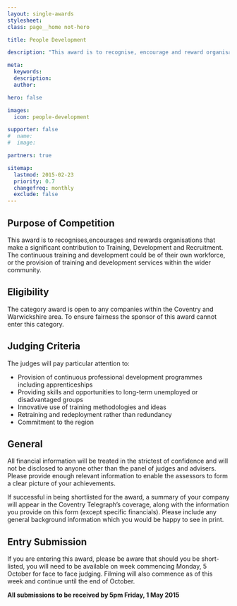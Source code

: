 ```yaml
---
layout: single-awards
stylesheet:
class: page__home not-hero

title: People Development

description: "This award is to recognise, encourage and reward organisations that make a significant contribution to Training, Development and Recruitment. The continuous training and development could be of their own workforce, or the provision of training and development services within the wider community."

meta:
  keywords:
  description:
  author:

hero: false

images:
  icon: people-development

supporter: false
#  name:
#  image:

partners: true

sitemap:
  lastmod: 2015-02-23
  priority: 0.7
  changefreq: monthly
  exclude: false
---
```


## Purpose of Competition

This award is to recognises,encourages and rewards organisations that make a significant contribution to Training, Development and Recruitment. The continuous training and development could be of their own workforce, or the provision of training and development services within the wider community.

## Eligibility

The category award is open to any companies within the Coventry and Warwickshire area. To ensure fairness the sponsor of this award cannot enter this category.

## Judging Criteria

The judges will pay particular attention to:

- Provision of continuous professional development programmes including apprenticeships
- Providing skills and opportunities to long-term unemployed or disadvantaged groups
- Innovative use of training methodologies and ideas
- Retraining and redeployment rather than redundancy
- Commitment to the region

## General

All financial information will be treated in the strictest of confidence and will not be disclosed to anyone other than the panel of judges and advisers.  Please provide enough relevant information to enable the assessors to form a clear picture of your achievements.

If successful in being shortlisted for the award, a summary of your company will appear in the Coventry Telegraph&rsquo;s coverage, along with the information you provide on this form (except specific financials). Please include any general background information which you would be happy to see in print.

## Entry Submission

If you are entering this award, please be aware that should you be short-listed, you will need to be available on week commencing Monday, 5 October for face to face judging. Filming will also commence as of this week and continue until the end of October.

**All submissions to be received by 5pm&nbsp;Friday, 1&nbsp;May&nbsp;2015**
